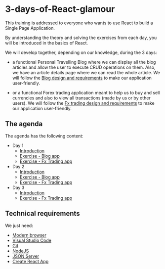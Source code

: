 # 3-days-of-React-glamour

This training is addressed to everyone who wants to use React to build a Single Page Application.

By understanding the theory and solving the exercises from each day, you will be introduced in the basics of React.

We will develop together, depending on our knowledge,  during the 3 days:

- a functional Personal Travelling Blog where we can display all the blog articles and allow the user to execute CRUD operations on them. Also, we have an article details page where we can read the whole article. We will follow the [Blog design and requirements](Design/Blog/README.md) to make our application user-friendly.

- or a functional Forex trading application meant to help us to buy and sell currencies and also to view all transactions (made by us or by other users). We will follow the [Fx trading design and requirements](Design/Fx-trading/README.md) to make our application user-friendly.

## The agenda

The agenda has the following content:

- Day 1
  - [Introduction](Day-1/Theory/README.md)
  - [Exercise - Blog app](Day-1/Exercise-Blog/README.md)
  - [Exercise - Fx Trading app](Day-1/Exercise-Fx-trading/README.md)
- Day 2
  - [Introduction](Day-2/Theory/README.md)
  - [Exercise - Blog app](Day-2/Exercise-Blog/README.md)
  - [Exercise - Fx Trading app](Day-2/Exercise-Fx-trading/README.md)
- Day 3
  - [Introduction](Day-3/Theory/README.md)
  - [Exercise - Fx Trading app](Day-3/Exercise-Fx-trading/README.md)

## Technical requirements

We just need:

- [Modern browser](https://browsehappy.com/)
- [Visual Studio Code](https://code.visualstudio.com/Download)
- [Git](https://git-scm.com/download/win)
- [NodeJS](https://nodejs.org/en/)
- [JSON Server](https://github.com/typicode/json-server)
- [Create React App](https://github.com/facebook/create-react-app)
